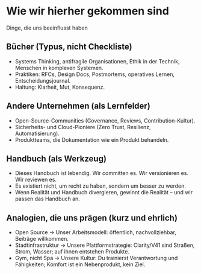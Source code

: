 # Wie wir hierher gekommen sind

Dinge, die uns beeinflusst haben

## Bücher (Typus, nicht Checkliste)

- Systems Thinking, antifragile Organisationen, Ethik in der Technik, Menschen in komplexen Systemen.
- Praktiken: RFCs, Design Docs, Postmortems, operatives Lernen, Entscheidungsjournal.
- Haltung: Klarheit, Mut, Konsequenz.

## Andere Unternehmen (als Lernfelder)

- Open-Source-Communities (Governance, Reviews, Contribution-Kultur).
- Sicherheits- und Cloud-Pioniere (Zero Trust, Resilienz, Automatisierung).
- Produktteams, die Dokumentation wie ein Produkt behandeln.

## Handbuch (als Werkzeug)

- Dieses Handbuch ist lebendig. Wir committen es. Wir versionieren es. Wir reviewen es.
- Es existiert nicht, um recht zu haben, sondern um besser zu werden.
- Wenn Realität und Handbuch divergieren, gewinnt die Realität – und wir passen das Handbuch an.

## Analogien, die uns prägen (kurz und ehrlich)

- Open Source → Unser Arbeitsmodell: öffentlich, nachvollziehbar, Beiträge willkommen.
- Stadtinfrastruktur → Unsere Plattformstrategie: Clarity/V41 sind Straßen, Strom, Wasser; auf ihnen entstehen Produkte.
- Gym, nicht Spa → Unsere Kultur: Du trainierst Verantwortung und Fähigkeiten; Komfort ist ein Nebenprodukt, kein Ziel.
